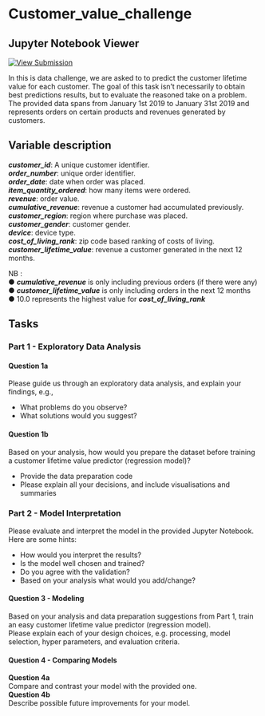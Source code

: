 # Customer_value_challenge
## Jupyter Notebook Viewer
[![View Submission](https://img.shields.io/badge/Made%20with-Jupyter-orange?style=for-the-badge&logo=Jupyter)](https://nbviewer.jupyter.org/github/Yahyaoui-Ilyes/Customer_value_challenge/blob/master/Customer_value.ipynb)

In this is data challenge, we are asked to to predict the customer lifetime value for each customer. The goal of this task isn’t necessarily to obtain best predictions results,
but to evaluate the reasoned take on a problem. The provided data spans from January 1st 2019 to January 31st 2019 and represents orders on certain products 
and revenues generated by customers.

## Variable description
*__customer_id__*: A unique customer identifier. <br>
*__order_number__*: unique order identifier. <br>
*__order_date__*: date when order was placed. <br>
*__item_quantity_ordered__*: how many items were ordered. <br>
*__revenue__*: order value. <br>
*__cumulative_revenue__*: revenue a customer had accumulated previously. <br>
*__customer_region__*: region where purchase was placed. <br>
*__customer_gender__*: customer gender. <br>
*__device__*: device type. <br>
*__cost_of_living_rank__*: zip code based ranking of costs of living. <br>
*__customer_lifetime_value__*: revenue a customer generated in the next 12 months. <br>

NB  :  <br>
● *__cumulative_revenue__* is only including previous orders (if there were any) <br>
● *__customer_lifetime_value__* is only including orders in the next 12 months <br>
● 10.0 represents the highest value for *__cost_of_living_rank__* <br>

## Tasks
### Part 1 - Exploratory Data Analysis
#### Question 1a
Please guide us through an exploratory data analysis, and explain your findings, e.g.,
- What problems do you observe? <br>
- What solutions would you suggest? <br>

#### Question 1b
Based on your analysis, how would you prepare the dataset before training a customer
lifetime value predictor (regression model)? <br>
- Provide the data preparation code <br>
- Please explain all your decisions, and include visualisations and summaries <br>

### Part 2 - Model Interpretation
Please evaluate and interpret the model in the provided Jupyter Notebook. Here are some
hints:
- How would you interpret the results? <br>
- Is the model well chosen and trained? <br>
- Do you agree with the validation? <br>
- Based on your analysis what would you add/change? <br>

####  Question 3 - Modeling 
Based on your analysis and data preparation suggestions from Part 1, train an easy
customer lifetime value predictor (regression model). <br>
Please explain each of your design choices, e.g. processing, model selection, hyper
parameters, and evaluation criteria.

#### Question 4 - Comparing Models
**Question 4a**  <br>
Compare and contrast your model with the provided one. <br>
**Question 4b**  <br>
Describe possible future improvements for your model.
